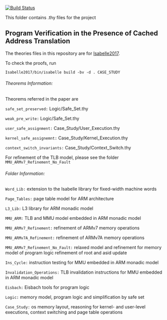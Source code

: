 [![Build Status](https://travis-ci.org/SEL4PROJ/tlb.svg?branch=master)](https://travis-ci.org/SEL4PROJ/tlb)

This folder contains .thy files for the project

##  Program Verification in the Presence of Cached Address Translation


The theories files in this repository are for [Isabelle2017][1].

To check the proofs, run

    Isabelle2017/bin/isabelle build -bv -d . CASE_STUDY

###### Theorems Information:

Theorems referred in the paper are

`safe_set_preserved:` Logic/Safe_Set.thy

`weak_pre_write:` Logic/Safe_Set.thy

`user_safe_assignment:` Case\_Study/User\_Execution.thy

`kernel_safe_assignemnt:` Case\_Study/Kernel\_Execution.thy

`context_switch_invariants:` Case\_Study/Context\_Switch.thy


For refinement of the TLB model, please see the folder `MMU_ARMv7_Refinement_No_Fault`

###### Folder Information:

`Word_Lib:`
         extension to the Isabelle library for fixed-width
         machine words

`Page_Tables:`
         page table model for ARM architecture

`L3_Lib:`
         L3 library for ARM monadic model

`MMU_ARM:`
         TLB and MMU model embedded in ARM monadic model 


`MMU_ARMv7_Refinement:`
         refinement of ARMv7 memory operations

`MMU_ARMv7A_Refinement:`
         refinement of ARMv7A memory operations

`MMU_ARMv7_Refinement_No_Fault:`
         relaxed model and refinement for memory 
         model of program logic
		 refinement of root and asid update 

`Ins_Cycle:`
         instruction testing for MMU embedded in 
         ARM monadic model

`Invalidation_Operations:`
         TLB invalidation instructions for MMU embedded 
         in ARM monadic model

`Eisbach:`
         Eisbach tools for program logic

`Logic:`
         memory model, program logic and simplification 
         by safe set

`Case_Study:`
          os memory layout, reasoning for kernel- and 
          user-level executions, context switching 
          and page table operations



[1]: http://isabelle.in.tum.de "Isabelle Website"
